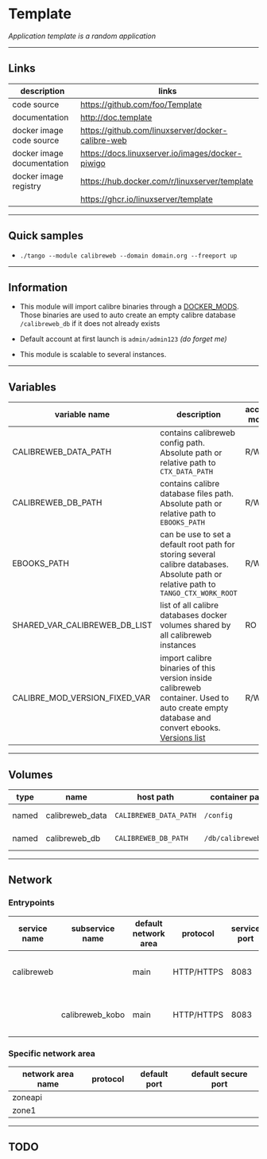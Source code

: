 # Template

*Application template is a random application*

---
## Links

|description|links|
|-|-|
| code source | https://github.com/foo/Template |
| documentation | http://doc.template |
| docker image code source | https://github.com/linuxserver/docker-calibre-web |
| docker image documentation | https://docs.linuxserver.io/images/docker-piwigo |
| docker image registry | https://hub.docker.com/r/linuxserver/template |
|| https://ghcr.io/linuxserver/template |


---
## Quick samples

* `./tango --module calibreweb --domain domain.org --freeport up`

---
## Information

* This module will import calibre binaries through a [DOCKER_MODS](https://hub.docker.com/r/studioetrange/calibre-mods). Those binaries are used to auto create an empty calibre database `/calibreweb_db` if it does not already exists

* Default account at first launch is `admin/admin123` *(do forget me)*

* This module is scalable to several instances.

---
## Variables

|variable name|description|access mode|default value|sample value|
|-|-|-|-|-|
|CALIBREWEB_DATA_PATH|contains calibreweb config path. Absolute path or relative path to `CTX_DATA_PATH`|R/W|`calibreweb`|`{{$HOME}}/calibreweb_data`|
|CALIBREWEB_DB_PATH|contains calibre database files path. Absolute path or relative path to `EBOOKS_PATH`|R/W|`calibreweb_db`|`/mnt/nas/books`|
|EBOOKS_PATH|can be use to set a default root path for storing several calibre databases. Absolute path or relative path to `TANGO_CTX_WORK_ROOT`|R/W|`ebooks`|`/mnt/nas`|
|SHARED_VAR_CALIBREWEB_DB_LIST|list of all calibre databases docker volumes shared by all calibreweb instances|RO|`calibreweb_db:/db/calibreweb_db`||
|CALIBRE_MOD_VERSION_FIXED_VAR|import calibre binaries of this version inside calibreweb container. Used to auto create empty database and convert ebooks. [Versions list](https://hub.docker.com/r/studioetrange/calibre-mod/tags)|R/W|`v5.22.1`|`v5.22.1`|


---
## Volumes

|type|name|host path|container path|description|
|-|-|-|-|-|
|named|calibreweb_data|`CALIBREWEB_DATA_PATH`|`/config`|calibreweb config files|
|named|calibreweb_db|`CALIBREWEB_DB_PATH`|`/db/calibreweb_db`|calibre database|

---

## Network

### Entrypoints

|service name|subservice name|default network area|protocol|service port|URI|description|
|-|-|-|-|-|-|-|
|calibreweb||main|HTTP/HTTPS|8083|`http://CALIBREWEB_SUBDOMAIN.TANGO_DOMAIN/`|main calibreweb access point|
||calibreweb_kobo|main|HTTP/HTTPS|8083|`http://CALIBREWEB_SUBDOMAIN.TANGO_DOMAIN/kobo/`|dedicated access point to kobo|



### Specific network area


|network area name|protocol|default port|default secure port|
|-|-|-|-|
|zoneapi||||
|zone1||||


---

## TODO